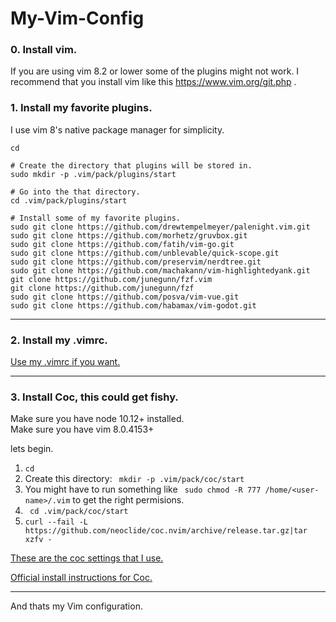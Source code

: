# My-Vim-Config



### 0. Install vim.
If you are using vim 8.2 or lower some of the plugins might not work.
I recommend that you install vim like this https://www.vim.org/git.php .



### 1. Install my favorite plugins.
I use vim 8's native package manager for simplicity.
```
cd

# Create the directory that plugins will be stored in.
sudo mkdir -p .vim/pack/plugins/start

# Go into the that directory.
cd .vim/pack/plugins/start

# Install some of my favorite plugins.
sudo git clone https://github.com/drewtempelmeyer/palenight.vim.git
sudo git clone https://github.com/morhetz/gruvbox.git
sudo git clone https://github.com/fatih/vim-go.git
sudo git clone https://github.com/unblevable/quick-scope.git
sudo git clone https://github.com/preservim/nerdtree.git
sudo git clone https://github.com/machakann/vim-highlightedyank.git
git clone https://github.com/junegunn/fzf.vim
git clone https://github.com/junegunn/fzf
sudo git clone https://github.com/posva/vim-vue.git
sudo git clone https://github.com/habamax/vim-godot.git
```

---

### 2. Install my .vimrc.

[Use my .vimrc if you want.](https://github.com/Sidney-Bernardin/My-Vim-Config/blob/master/.vimrc)

---

### 3. Install Coc, this could get fishy.

Make sure you have node 10.12+ installed.<br/>
Make sure you have vim 8.0.4153+

lets begin. 
1. ```cd```
2. Create this directory: ``` mkdir -p .vim/pack/coc/start```
3. You might have to run something like ``` sudo chmod -R 777 /home/<user-name>/.vim``` to get the right permisions.
4. ``` cd .vim/pack/coc/start```
5. ```curl --fail -L https://github.com/neoclide/coc.nvim/archive/release.tar.gz|tar xzfv -```

[These are the coc settings that I use.](https://github.com/Sidney-Bernardin/My-Vim-Config/blob/master/coc-settings.json)

[Official install instructions for Coc.](https://github.com/neoclide/coc.nvim/wiki/Install-coc.nvim)

---
And thats my Vim configuration.
